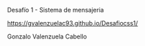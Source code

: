 Desafío 1 - Sistema de mensajeria

https://gvalenzuelac93.github.io/Desafiocss1/

Gonzalo Valenzuela Cabello
